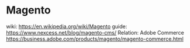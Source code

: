 # Magento
wiki: https://en.wikipedia.org/wiki/Magento guide: https://www.nexcess.net/blog/magento-cms/ Relation: Adobe Commerce https://business.adobe.com/products/magento/magento-commerce.html
